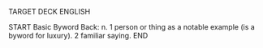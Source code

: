 TARGET DECK
ENGLISH

START
Basic
Byword
Back: n. 1 person or thing as a notable example (is a byword for luxury). 2 familiar saying.
END
